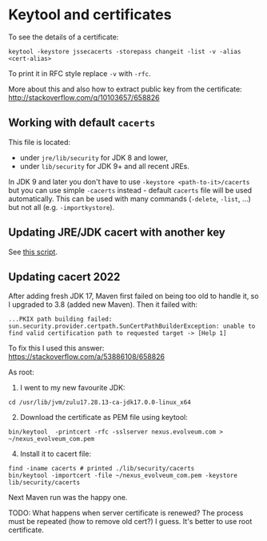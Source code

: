 # Keytool and certificates

To see the details of a certificate:

```
keytool -keystore jssecacerts -storepass changeit -list -v -alias <cert-alias>
```

To print it in RFC style replace `-v` with `-rfc`.

More about this and also how to extract public key from the certificate:
http://stackoverflow.com/q/10103657/658826


## Working with default `cacerts`

This file is located:

* under `jre/lib/security` for JDK 8 and lower,
* under `lib/security` for JDK 9+ and all recent JREs.

In JDK 9 and later you don't have to use `-keystore <path-to-it>/cacerts` but you can use
simple `-cacerts` instead - default `cacerts` file will be used automatically.
This can be used with many commands (`-delete`, `-list`, ...) but not all (e.g. `-importkystore`).


## Updating JRE/JDK cacert with another key

See [this script](update-default-cacert-store.sh).

## Updating cacert 2022

After adding fresh JDK 17, Maven first failed on being too old to handle it, so I upgraded to 3.8 (added new Maven).
Then it failed with:

````
...PKIX path building failed: sun.security.provider.certpath.SunCertPathBuilderException: unable to find valid certification path to requested target -> [Help 1]
````

To fix this I used this answer: https://stackoverflow.com/a/53886108/658826

As root:

1. I went to my new favourite JDK:
````
cd /usr/lib/jvm/zulu17.28.13-ca-jdk17.0.0-linux_x64
````

2. Download the certificate as PEM file using keytool:
````
bin/keytool  -printcert -rfc -sslserver nexus.evolveum.com > ~/nexus_evolveum_com.pem
````

4. Install it to cacert file:
````
find -iname cacerts # printed ./lib/security/cacerts
bin/keytool -importcert -file ~/nexus_evolveum_com.pem -keystore lib/security/cacerts
````

Next Maven run was the happy one.

TODO: What happens when server certificate is renewed?
The process must be repeated (how to remove old cert?) I guess.
It's better to use root certificate.
